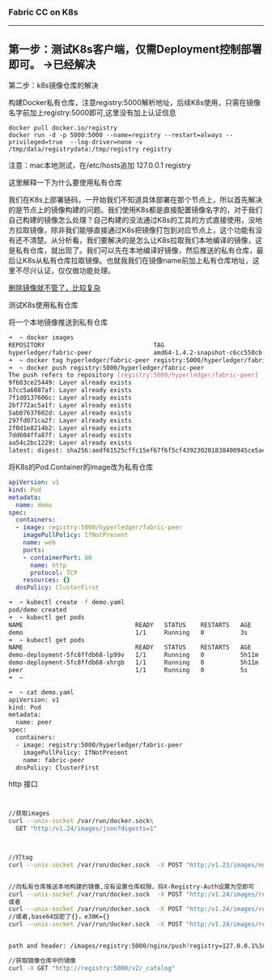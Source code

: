 ### Fabric CC on K8s


----
第一步：测试K8s客户端，仅需Deployment控制部署即可。 ->已经解决
----
第二步：k8s镜像仓库的解决


构建Docker私有仓库，注意registry:5000解析地址，后续K8s使用，只需在镜像名字前加上registry:5000即可,这里没有加上认证信息
```
docker pull docker.io/registry 
docker run -d -p 5000:5000 --name=registry --restart=always --privileged=true  --log-driver=none -v /tmp/data/registrydata:/tmp/registry registry
```
注意：mac本地测试，在/etc/hosts追加 127.0.0.1 registry


这里解释一下为什么要使用私有仓库

我们在K8s上部署链码，一开始我们不知道具体部署在那个节点上，所以首先解决的是节点上的镜像构建的问题。我们使用K8s都是直接配置镜像名字的，对于我们自己构建的镜像怎么处理？自己构建的没法通过K8s的工具的方式直接使用，没地方拉取镜像，除非我们能够直接通过K8s把镜像打包到对应节点上，这个功能有没有还不清楚。从分析看，我们要解决的是怎么让K8s拉取我们本地编译的镜像，这是私有仓库，就出现了。我们可以先在本地编译好镜像，然后推送的私有仓库，最后让K8s从私有仓库拉取镜像。也就我我们在镜像name前加上私有仓库地址，这里不尽兴认证，仅仅做功能处理。

[删除镜像就不管了，比较复杂](http://qinghua.github.io/docker-registry-delete/)


测试K8s使用私有仓库

将一个本地镜像推送到私有仓库
```bash
➜  ~ docker images
REPOSITORY                              TAG                              IMAGE ID            CREATED             SIZE
hyperledger/fabric-peer                 amd64-1.4.2-snapshot-c6cc550cb   137a46c497bf        3 weeks ago         179MB
➜  ~ docker tag hyperledger/fabric-peer registry:5000/hyperledger/fabric-peer
➜  ~ docker push registry:5000/hyperledger/fabric-peer
The push refers to repository [registry:5000/hyperledger/fabric-peer]
9f603ce25449: Layer already exists
b7cc5a6087af: Layer already exists
7f1d0137606c: Layer already exists
2bf772ac5a1f: Layer already exists
5ab07637602d: Layer already exists
297fd071ca2f: Layer already exists
2f0d1e8214b2: Layer already exists
7dd604ffa87f: Layer already exists
aa54c2bc1229: Layer already exists
latest: digest: sha256:aedf61525cffc15ef67f6f5cf439230201838400945ce5ae03e2eff0f4c832f6 size: 2198
```
将K8s的Pod.Container的image改为私有仓库

```yaml
apiVersion: v1
kind: Pod
metadata:
  name: demo
spec:
  containers:
  - image: registry:5000/hyperledger/fabric-peer
    imagePullPolicy: IfNotPresent
    name: web
    ports:
    - containerPort: 80
      name: http
      protocol: TCP
    resources: {}
  dnsPolicy: ClusterFirst
```


```bash
➜  ~ kubectl create -f demo.yaml
pod/demo created
➜  ~ kubectl get pods
NAME                               READY   STATUS    RESTARTS   AGE
demo                               1/1     Running   0          3s
➜  ~ kubectl get pods
NAME                               READY   STATUS    RESTARTS   AGE
demo-deployment-5fc8ffdb68-lp99v   1/1     Running   0          5h11m
demo-deployment-5fc8ffdb68-xhrgb   1/1     Running   0          5h11m
peer                               1/1     Running   0          5s
➜  ~

➜  ~ cat demo.yaml
apiVersion: v1
kind: Pod
metadata:
  name: peer
spec:
  containers:
  - image: registry:5000/hyperledger/fabric-peer
    imagePullPolicy: IfNotPresent
    name: fabric-peer
  dnsPolicy: ClusterFirst

```


http 接口
```bash


//获取images
curl --unix-socket /var/run/docker.sock\
  GET "http:/v1.24/images/json?digests=1"



//打tag
curl --unix-socket /var/run/docker.sock  -X POST "http:/v1.23/images/nginx:1.12/tag?repo="registry:5000/nginx":1.12&force=0"


//向私有仓库推送本地构建的镜像,没有设置仓库权限，将X-Registry-Auth设置为空即可
curl --unix-socket /var/run/docker.sock  -X POST "http:/v1.24/images/registry:5000/nginx:1.12/push?registry=127.0.0.1:5000"  -H X-Registry-Auth:{}
或者
curl --unix-socket /var/run/docker.sock  -X POST "http:/v1.24/images/registry:5000/nginx/push?registry=127.0.0.1:5000&tag=1.12"  -H X-Registry-Auth:{}
//或者,base64加密了{}，e30K={}
curl --unix-socket /var/run/docker.sock  -X POST "http:/v1.24/images/registry:5000/nginx/push?registry=127.0.0.1:5000&tag=1.12"  -H X-Registry-Auth:e30K


path and header: /images/registry:5000/nginx/push?registry=127.0.0.1%3A5000&tag=1.12 map[X-Registry-Auth:e30K]

//获取镜像仓库中的镜像
curl -X GET "http://registry:5000/v2/_catalog"

```